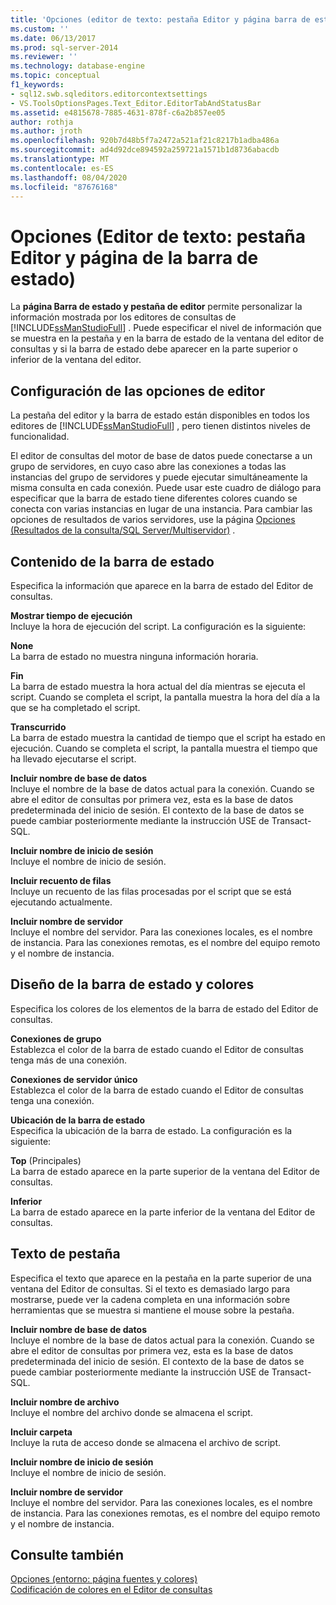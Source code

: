 ```yaml
---
title: 'Opciones (editor de texto: pestaña Editor y página barra de estado) | Microsoft Docs'
ms.custom: ''
ms.date: 06/13/2017
ms.prod: sql-server-2014
ms.reviewer: ''
ms.technology: database-engine
ms.topic: conceptual
f1_keywords:
- sql12.swb.sqleditors.editorcontextsettings
- VS.ToolsOptionsPages.Text_Editor.EditorTabAndStatusBar
ms.assetid: e4815678-7885-4631-878f-c6a2b857ee05
author: rothja
ms.author: jroth
ms.openlocfilehash: 920b7d48b5f7a2472a521af21c8217b1adba486a
ms.sourcegitcommit: ad4d92dce894592a259721a1571b1d8736abacdb
ms.translationtype: MT
ms.contentlocale: es-ES
ms.lasthandoff: 08/04/2020
ms.locfileid: "87676168"
---
```

# <a name="options-text-editor-editor-tab-and-status-bar-page"></a>Opciones (Editor de texto: pestaña Editor y página de la barra de estado)
  La **página Barra de estado y pestaña de editor** permite personalizar la información mostrada por los editores de consultas de [!INCLUDE[ssManStudioFull](../includes/ssmanstudiofull-md.md)] . Puede especificar el nivel de información que se muestra en la pestaña y en la barra de estado de la ventana del editor de consultas y si la barra de estado debe aparecer en la parte superior o inferior de la ventana del editor.  
  
## <a name="option-settings-by-editor"></a>Configuración de las opciones de editor  
 La pestaña del editor y la barra de estado están disponibles en todos los editores de [!INCLUDE[ssManStudioFull](../includes/ssmanstudiofull-md.md)] , pero tienen distintos niveles de funcionalidad.  
  
 El editor de consultas del motor de base de datos puede conectarse a un grupo de servidores, en cuyo caso abre las conexiones a todas las instancias del grupo de servidores y puede ejecutar simultáneamente la misma consulta en cada conexión. Puede usar este cuadro de diálogo para especificar que la barra de estado tiene diferentes colores cuando se conecta con varias instancias en lugar de una instancia. Para cambiar las opciones de resultados de varios servidores, use la página [Opciones (Resultados de la consulta/SQL Server/Multiservidor)](../../2014/database-engine/options-query-results-sql-server-multi-server.md) .  
  
## <a name="status-bar-content"></a>Contenido de la barra de estado  
 Especifica la información que aparece en la barra de estado del Editor de consultas.  
  
 **Mostrar tiempo de ejecución**  
 Incluye la hora de ejecución del script. La configuración es la siguiente:  
  
 **None**  
 La barra de estado no muestra ninguna información horaria.  
  
 **Fin**  
 La barra de estado muestra la hora actual del día mientras se ejecuta el script. Cuando se completa el script, la pantalla muestra la hora del día a la que se ha completado el script.  
  
 **Transcurrido**  
 La barra de estado muestra la cantidad de tiempo que el script ha estado en ejecución. Cuando se completa el script, la pantalla muestra el tiempo que ha llevado ejecutarse el script.  
  
 **Incluir nombre de base de datos**  
 Incluye el nombre de la base de datos actual para la conexión. Cuando se abre el editor de consultas por primera vez, esta es la base de datos predeterminada del inicio de sesión. El contexto de la base de datos se puede cambiar posteriormente mediante la instrucción USE de Transact-SQL.  
  
 **Incluir nombre de inicio de sesión**  
 Incluye el nombre de inicio de sesión.  
  
 **Incluir recuento de filas**  
 Incluye un recuento de las filas procesadas por el script que se está ejecutando actualmente.  
  
 **Incluir nombre de servidor**  
 Incluye el nombre del servidor. Para las conexiones locales, es el nombre de instancia. Para las conexiones remotas, es el nombre del equipo remoto y el nombre de instancia.  
  
## <a name="status-bar-layout-and-colors"></a>Diseño de la barra de estado y colores  
 Especifica los colores de los elementos de la barra de estado del Editor de consultas.  
  
 **Conexiones de grupo**  
 Establezca el color de la barra de estado cuando el Editor de consultas tenga más de una conexión.  
  
 **Conexiones de servidor único**  
 Establezca el color de la barra de estado cuando el Editor de consultas tenga una conexión.  
  
 **Ubicación de la barra de estado**  
 Especifica la ubicación de la barra de estado. La configuración es la siguiente:  
  
 **Top** (Principales)  
 La barra de estado aparece en la parte superior de la ventana del Editor de consultas.  
  
 **Inferior**  
 La barra de estado aparece en la parte inferior de la ventana del Editor de consultas.  
  
## <a name="tab-text"></a>Texto de pestaña  
 Especifica el texto que aparece en la pestaña en la parte superior de una ventana del Editor de consultas. Si el texto es demasiado largo para mostrarse, puede ver la cadena completa en una información sobre herramientas que se muestra si mantiene el mouse sobre la pestaña.  
  
 **Incluir nombre de base de datos**  
 Incluye el nombre de la base de datos actual para la conexión. Cuando se abre el editor de consultas por primera vez, esta es la base de datos predeterminada del inicio de sesión. El contexto de la base de datos se puede cambiar posteriormente mediante la instrucción USE de Transact-SQL.  
  
 **Incluir nombre de archivo**  
 Incluye el nombre del archivo donde se almacena el script.  
  
 **Incluir carpeta**  
 Incluye la ruta de acceso donde se almacena el archivo de script.  
  
 **Incluir nombre de inicio de sesión**  
 Incluye el nombre de inicio de sesión.  
  
 **Incluir nombre de servidor**  
 Incluye el nombre del servidor. Para las conexiones locales, es el nombre de instancia. Para las conexiones remotas, es el nombre del equipo remoto y el nombre de instancia.  
  
## <a name="see-also"></a>Consulte también  
 [Opciones &#40;entorno: página fuentes y colores&#41;](../ssms/menu-help/options-environment-fonts-and-colors-page.md)   
 [Codificación de colores en el Editor de consultas](../relational-databases/scripting/color-coding-in-query-editors.md)  
  
  
